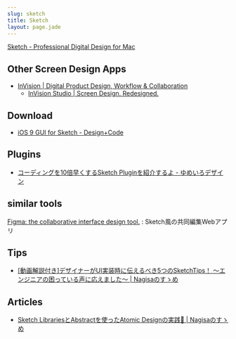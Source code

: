 ```yaml
---
slug: sketch
title: Sketch
layout: page.jade
---
```


[Sketch \- Professional Digital Design for Mac](https://www.sketchapp.com/)


## Other Screen Design Apps

- [InVision \| Digital Product Design, Workflow & Collaboration](https://www.invisionapp.com/)
  - [InVision Studio \| Screen Design\. Redesigned\.](https://www.invisionapp.com/studio)


## Download

- [iOS 9 GUI for Sketch \- Design\+Code](https://designcode.io/ios9)


## Plugins

- [コーディングを10倍早くするSketch Pluginを紹介するよ \- ゆめいろデザイン](https://yumeirodesign.jp/blog/201702/sketch-coding-plugin.html#page-nav)


## similar tools

[Figma: the collaborative interface design tool\.](https://www.figma.com/)
: Sketch風の共同編集Webアプリ


## Tips

- [\[動画解説付き\]デザイナーがUI実装時に伝えるべき5つのSketchTips！ 〜エンジニアの困っている声に応えました〜 \| Nagisaのすゝめ](https://blog.nagisa-inc.jp/archives/1296)


## Articles

- [Sketch LibrariesとAbstractを使ったAtomic Designの実践💪 \| Nagisaのすゝめ](https://blog.nagisa-inc.jp/archives/1823)
